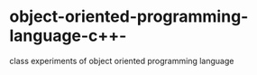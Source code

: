 # object-oriented-programming-language-c++-
class experiments of object oriented programming language
